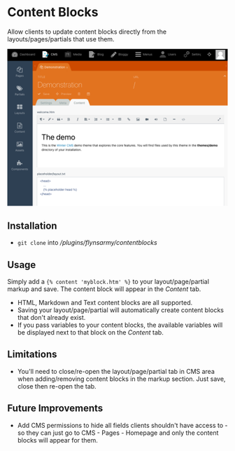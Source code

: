 # Content Blocks

Allow clients to update content blocks directly from the layouts/pages/partials that use them.

![](https://github.com/Flynsarmy/wn-contentblocks-plugin/blob/master/assets/images/marketplace/content-tab.png?raw=true)

## Installation

* `git clone` into */plugins/flynsarmy/contentblocks*

## Usage

Simply add a `{% content 'myblock.htm' %}` to your layout/page/partial markup and save. The content block will appear in the *Content* tab.

* HTML, Markdown and Text content blocks are all supported.
* Saving your layout/page/partial will automatically create content blocks that don't already exist.
* If you pass variables to your content blocks, the available variables will be displayed next to that block on the *Content* tab.

## Limitations

* You'll need to close/re-open the layout/page/partial tab in CMS area when adding/removing content blocks in the markup section. Just save, close then re-open the tab.

## Future Improvements

* Add CMS permissions to hide all fields clients shouldn't have access to - so they can just go to CMS - Pages - Homepage and only the content blocks will appear for them.